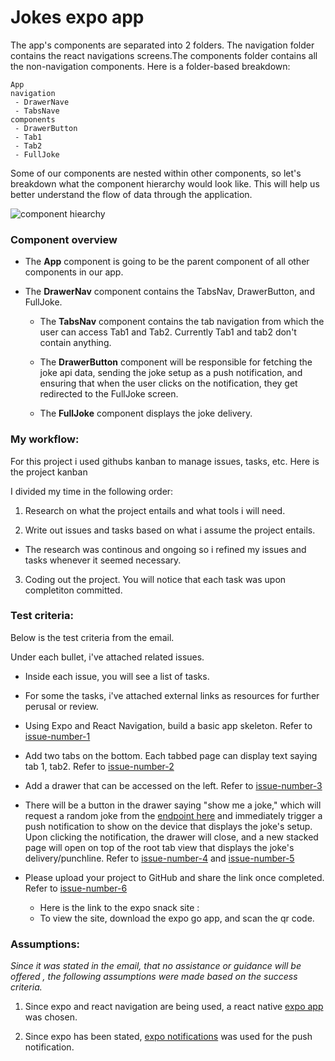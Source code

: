 # Jokes expo app

The app's components are separated into 2 folders. The navigation folder contains the react navigations screens.The components folder contains all the non-navigation components. Here is a folder-based breakdown: 

    App
    navigation
     - DrawerNave
     - TabsNave
    components
     - DrawerButton
     - Tab1
     - Tab2
     - FullJoke

Some of our components are nested within other components, so let's breakdown what the component hierarchy would look like. This will help us better understand the flow of data through the application.

![component hiearchy](https://user-images.githubusercontent.com/50357549/150844685-aa443f66-7481-4606-b467-99b980e55350.png)

### Component overview
- The **App** component is going to be the parent component of all other components in our app.

- The **DrawerNav** component contains  the TabsNav, DrawerButton, and FullJoke. 
  
  - The **TabsNav** component contains the tab navigation from which the user can access Tab1 and Tab2. Currently Tab1 and tab2 don't contain anything.
  
  - The **DrawerButton** component will be responsible for fetching the joke api data, sending the joke setup as a push notification, and ensuring that when the user clicks on the notification, they get redirected to the FullJoke screen.
  
  - The **FullJoke** component displays the joke delivery. 

### My workflow:

For this project i used githubs kanban to manage issues, tasks, etc. Here is the project kanban 

I divided my time in the following order: 

1. Research on what the project entails and what tools i will need.

2. Write out issues and tasks based on what i assume the project entails.
  - The research was continous and ongoing so i refined my issues and tasks whenever it seemed necessary. 

3. Coding out the project. You will notice that each task was upon completiton committed.


### Test criteria:

Below is the test criteria from the email.

Under each bullet, i've attached related issues. 
- Inside each issue, you will see a list of tasks. 
- For some the tasks, i've attached external links as resources for further perusal or review.

- Using Expo and React Navigation, build a basic app skeleton. Refer to [issue-number-1](https://github.com/Elir-Mahad/jokes/issues/1)
 
- Add two tabs on the bottom. Each tabbed page can display text saying tab 1, tab2. Refer to [issue-number-2](https://github.com/Elir-Mahad/jokes/issues/2)

- Add a drawer that can be accessed on the left. Refer to [issue-number-3](https://github.com/Elir-Mahad/jokes/issues/3)
 
- There will be a button in the drawer saying "show me a joke," which will request a random joke from the [endpoint here](https://v2.jokeapi.dev/joke/Any) and immediately trigger a push notification to show on the device that displays the joke's setup. Upon clicking the notification, the drawer will close, and a new stacked page will open on top of the root tab view that displays the joke's delivery/punchline. Refer to [issue-number-4](https://github.com/Elir-Mahad/jokes/issues/4) and [issue-number-5](https://github.com/Elir-Mahad/jokes/issues/5)

- Please upload your project to GitHub and share the link once completed. Refer to [issue-number-6](https://github.com/Elir-Mahad/jokes/issues/6)
  - Here is the link to the expo snack site : 
   - To view the site, download the expo go app, and scan the qr code.


### Assumptions:

_Since it was stated in the email, that no assistance or guidance will be offered , the following assumptions were made based on the success criteria._ 

1. Since expo and react navigation are being used, a react native [expo app](https://docs.expo.dev/get-started/create-a-new-app/) was chosen. 

2. Since expo has been stated, [expo notifications](https://docs.expo.dev/versions/latest/sdk/notifications/#api) was used for the push notification.
